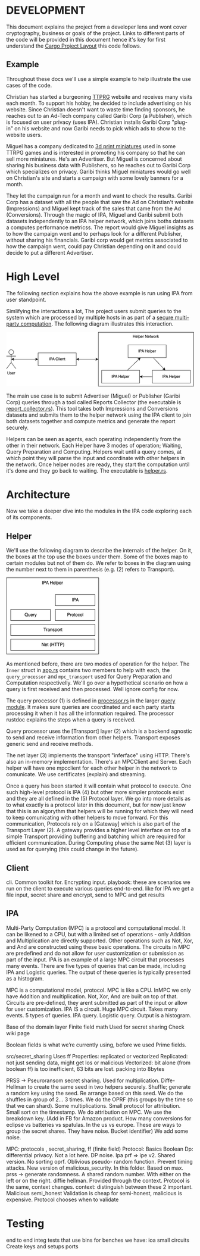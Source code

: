 # DEVELOPMENT

This document explains the project from a developer lens and wont cover cryptography, business or goals of the project. Links to different parts of the code will be provided in this document hence it's key for first understand the [Cargo Project Layout](https://doc.rust-lang.org/cargo/guide/project-layout.html) this code follows.

## Example

Throughout these docs we'll use a simple example to help illustrate the use cases of the code.

Christian has started a burgeoning [TTPRG](https://en.wikipedia.org/wiki/Tabletop_role-playing_game) website and receives many visits each month. To support his hobby, he decided to include advertising on his website. Since Christian doesn't want to waste time finding sponsors, he reaches out to an Ad-Tech company called Garibi Corp (a Publisher), which is focused on user privacy (uses IPA). Christian installs Garibi Corp "plug-in" on his website and now Garibi needs to pick which ads to show to the website users.

Miguel has a company dedicated to [3d print miniatures](https://all3dp.com/2/3d-printing-miniatures-get-started) used in some TTRPG games and is interested in promoting his company so that he can sell more miniatures. He's an Advertiser. But Miguel is concerned about sharing his business data with Publishers, so he reaches out to Garibi Corp which specializes on privacy. Garibi thinks Miguel miniatures would go well on Christian's site and starts a campaign with some lovely banners for a month.

They let the campaign run for a month and want to check the results. Garibi Corp has a dataset with all the people that saw the Ad on Christian't website (Impressions) and Miguel kept track of the sales that came from the Ad (Conversions). Through the magic of IPA, Miguel and Garibi submit both datasets independently to an IPA helper network, which joins boths datasets a computes performance metricss. The report would give Miguel insights as to how the campaign went and to perhaps look for a different Publisher, without sharing his financials. Garibi corp would get metrics associated to how the campaign went, could pay Christian depending on it and could decide to put a different Advertiser.


# High Level

The following section explains how the above example is run using IPA from user standpoint.

Simlifying the interactions a lot, The project users submit queries to the system which are processed by multiple hosts in as part of a [secure multi-party computation](https://en.wikipedia.org/wiki/Secure_multi-party_computation). The following diagram illustrates this interaction.

![Overall](./ipa-core/images/code_overall.drawio.png)

The main use case is to submit Advertiser (Miguel) or Publisher (Garibi Corp) queries through a tool called Reports Collector (the executable is [report_collector.rs](./ipa-core/src/bin/report_collector.rs)). This tool takes both Impressions and Conversions datasets and submits them to the helper network using the IPA client to join both datasets together and compute metrics and generate the report securely.

Helpers can be seen as agents, each operating independently from the other in their network. Each Helper have 3 modes of operation; Waiting, Query Preparation and Computing. Helpers wait until a query comes, at which point they will parse the input and coordinate with other helpers in the network. Once helper nodes are ready, they start the computation until it's done and they go back to waiting. The executable is [helper.rs](./ipa-core/src/bin/helper.rs).

# Architecture 

Now we take a deeper dive into the modules in the IPA code exploring each of its components.

## Helper

We'll use the following diagram to describe the internals of the helper. On it, the boxes at the top use the boxes under them. Some of the boxes map to certain modules but not of them do. We refer to boxes in the diagram using the number next to them in parenthesis (e.g. (2) refers to Transport).

![Helper](./ipa-core/images/helper.drawio.png)

As mentioned before, there are two modes of operation for the helper. The `Inner` struct in [app.rs](./ipa-core/src/app.rs) contains two members to help with each, the `query_processor` and `mpc_transport` used for Query Preparation and Computation respectivelly.  We'll go over a hypothetical scenario on how a query is first received and then processed. Well ignore config for now.

The query processor (1) is defined in [processor.rs](ipa-core/src/query/processor.rs) in the larger [query module](ipa-core/src/query/mod.rs). It makes sure queries are coordinated and each party starts processing it when it has all the information required. The processor rustdoc explains the steps when a query is received.

Query processor uses the [Transport] layer (2) which is a backend agnostic to send and receive information from other helpers. Transport exposes generic send and receive methods.

The net layer (3) implements the transport "inferface" using HTTP. There's also an in-memory implementation. There's an MPCClient and Server. Each helper will have one mpcclient for each other helper in the network to comunicate. We use certificates (explain) and streaming.

Once a query has been started it will contain what protocol to execute. One such high-level protocol is IPA (4) but other more simpler protocols exist and they are all defined in the (5) Protocol layer. We go into more details as to what exactly is a protocol later in this document, but for now just know that this is an algorythm that helpers will be running for which they will need to keep comunicating with other helpers to move forward. For this communication, Protocols rely on a [Gateway] which is also part of the Transport Layer (2). A gateway provides a higher level interface on top of a simple Transport providing buffering and batching which are required for efficient communication. During Computing phase the same Net (3) layer is used as for querying (this could change in the future).


## Client

cli. Common toolkit for. Encrypting input.
playbook: these are scenarios we run on the client to execute various queries end-to-end. like for IPA we get a file input, secret share and encrypt, send to MPC and get results

## IPA

Multi-Party Computation (MPC) is a protocol and computational model. It can be likened to a CPU, but with a limited set of operations - only Addition and Multiplication are directly supported. Other operations such as Not, Xor, and And are constructed using these basic operations.
The circuits in MPC are predefined and do not allow for user customization or submission as part of the input.
IPA is an example of a large MPC circuit that processes many events. There are five types of queries that can be made, including IPA and Logistic queries. The output of these queries is typically presented as a histogram.



MPC is a computational model, protocol.
MPC is like a CPU. InMPC we only have Addition and multiplication. Not, Xor, And are built on top of that.
Circuits are pre-defined, they arent submitted as part of the input or allow for user customization.
IPA IS a circuit. Huge MPC circuit. Takes many events.
5 types of queries. IPA query. Logistic query.
Output is a histogram.

Base of the domain layer
Finite field math
Used for secret sharing
Check wiki page

Boolean fields is what we’re currently using, before we used Prime fields.

src/secret_sharing
Uses ff
Properties: replicated or vectorized 
Replicated: not just sending data, might get los or malicious
Vectorized: bit alone (from boolean ff) is too inefficient, 63 bits are lost. packing into 8bytes



PRSS -> Pseuroransom secret sharing. Used for multiplication.
Diffe-Hellman to create the same seed in two helpers securely.
Shuffle; generate a random key using the seed. Re arrange based on this seed.
We do the shuffles in group of 2… 3 times.
We do the OPRF (this groups by the time so that we can shard). Some multiplications.
Small protocol for attribution. Small sort on the timestamp. We do attribution on MPC.
We use the breakdown key. (Add in FB for Amazon product. How many conversions for eclipse vs batteries vs spatulas. In the us vs europe. These are ways to group the secret shares. They have noise. Bucket identifier)
We add some noise.



MPC: protocols , secret_sharing, ff (finite field)
Protocol:
Basics
Boolean
Dp: differential privacy. Not a lot here. DP noise.
Ipa prf => ipe v2. Shared version. No sorting oprf. Oblivious pseudo- random function. Prevent timing attacks.
New version of malicious_security. In this folder. Based on max.
prss -> generate randomness. A shared random number. With either on the left or on the right. diffie hellman. Provided through the context.
Protocol is the same, context changes.
context: distinguish between these 2 important.
Malicious
semi_honest
Validation is cheap for semi-honest, malicious is expensive. Protocol chooses when to validate



# Testing

end to end integ tests that use bins
for benches we have:
ioa
small circuits
Create keys and setups ports